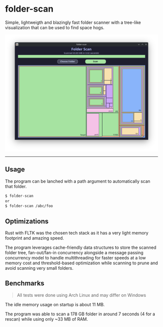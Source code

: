 # folder-scan

Simple, lightweigth and blazingly fast folder scanner with a tree-like visualization that can be used to find space hogs.

![Usage demo](./assets/example.png)

---

## Usage

The program can be lanched with a path argument to automatically scan that folder.

```sh
$ folder-scan
or
$ folder-scan /abc/foo
```

## Optimizations

Rust with FLTK was the chosen tech stack as it has a very light memory footprint and amazing speed.

The program leverages cache-friendly data structures to store the scanned folder tree, fan-out/fan-in concurrency alongside a message passing concurrency model to handle multithreading for faster speeds at a low memory cost and threshold-based optimization while scanning to prune and avoid scanning very small folders.

## Benchmarks

> All tests were done using Arch Linux and may differ on Windows

The idle memory usage on startup is about 11 MB.

The program was able to scan a 178 GB folder in around 7 seconds (4 for a rescan) while using only ~33 MB of RAM.
